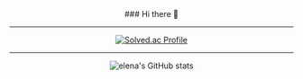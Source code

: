 <div align="center">
### Hi there 👋

<hr>

[![Solved.ac Profile](http://mazassumnida.wtf/api/v2/generate_badge?boj=yjks0201)](https://solved.ac/yjks0201/)

<hr>

![elena's GitHub stats](https://github-readme-stats.vercel.app/api?username=elenaisnanocat&show_icons=true&theme=tokyonight)

<!--
**elenaisnanocat/elenaisnanocat** is a ✨ _special_ ✨ repository because its `README.md` (this file) appears on your GitHub profile.

Here are some ideas to get you started:

- 🔭 I’m currently working on ...
- 🌱 I’m currently learning ...
- 👯 I’m looking to collaborate on ...
- 🤔 I’m looking for help with ...
- 💬 Ask me about ...
- 📫 How to reach me: ...
- 😄 Pronouns: ...
- ⚡ Fun fact: ...
-->

</div>
